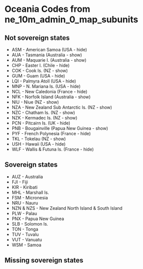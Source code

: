 # Oceania Codes from ne_10m_admin_0_map_subunits

## Not sovereign states

- ASM - American Samoa (USA - hide)
- AUA - Tasmania (Australia - show)
- AUM - Maquarie I. (Australia - show)
- CHP - Easter I. (Chile - hide)
- COK - Cook Is. (NZ - show)
- GUM - Guam (USA - hide)
- LQI - Palmyra Atoll (USA - hide)
- MNP - N. Mariana Is. (USA - hide)
- NCL - New Caledonia (France - hide)
- NFK - Norfolk Island (Australia - show)
- NIU - Niue (NZ - show)
- NZA - New Zealand Sub Antarctic Is. (NZ - show)
- NZC - Chatham Is. (NZ - show)
- NZK - Kermadec Is. (NZ - show)
- PCN - Pitcairn Is. (UK - hide)
- PNB - Bougainville (Papua New Guinea - show)
- PYF - French Polynesia (France - hide)
- TKL - Tokelau (NZ - show)
- USH - Hawaii (USA - hide)
- WLF - Wallis & Futuna Is. (France - hide)

## Sovereign states

- AUZ - Australia
- FJI - Fiji
- KIR - Kiribati
- MHL - Marshall Is.
- FSM - Micronesia
- NRU - Nauru
- NZN & NZS - New Zealand North Island & South Island
- PLW - Palau
- PNX - Papua New Guinea
- SLB - Solomon Is.
- TON - Tonga
- TUV - Tuvalu
- VUT - Vanuatu
- WSM - Samoa

## Missing sovereign states
